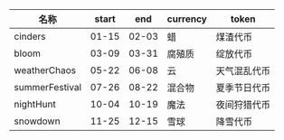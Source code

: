 | 名称  | start | end | currency | token |
| --- | ----- | --- | -------- | ----- |
| cinders | 01-15 | 02-03 | 蜡 | 煤渣代币 |
| bloom | 03-09 | 03-31 | 腐殖质 | 绽放代币 |
| weatherChaos | 05-22 | 06-08 | 云 | 天气混乱代币 |
| summerFestival | 07-26 | 08-22 | 混合物 | 夏季节日代币 |
| nightHunt | 10-04 | 10-19 | 魔法 | 夜间狩猎代币 |
| snowdown | 11-25 | 12-15 | 雪球 | 降雪代币 |
